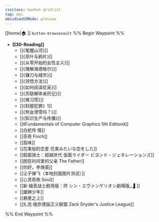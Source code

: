 ```yaml
---
cssclass: kanban gridlist
tag: moc
obsidianUIMode: preview
---
```

[[home|🏠 ]]    `button-browsevault`
%% Begin Waypoint %%
- **[[30-Reading]]**
	- [[《笔醒山河》]]
	- [[《茶叶与鸦片》]]
	- [[《从零开始的女性主义》]]
	- [[《理解海德格尔》]]
	- [[《镰刀与城市》]]
	- [[《领悟方法》]]
	- [[《如何阅读尼采》]]
	- [[《苏联解体亲历记》]]
	- [[《微习惯》]]
	- [[《斜屋犯罪》1]]
	- [[《熊会滑雪吗？》]]
	- [[《知识生产与传播》]]
	- [[《Fundamentals of Computer Graphics 5th Edition》]]
	- [[白蛇传·情]]
	- [[芬奇 Finch]]
	- [[孤味]]
	- [[花束般的恋爱 花束みたいな恋をした]]
	- [[假面骑士：超越世代 仮面ライダー ビヨンド・ジェネレーションズ]]
	- [[困在时间里的父亲 The Father]]
	- [[你好，李焕英]]
	- [[让子弹飞（本地封面图片测试）]]
	- [[心灵奇旅 Soul]]
	- [[新·福音战士剧场版：终 シン・エヴァンゲリオン劇場版__▌]]
	- [[雄狮少年]]
	- [[悬崖之上]]
	- [[扎克·施奈德版正义联盟 Zack Snyder's Justice League]]

%% End Waypoint %%
